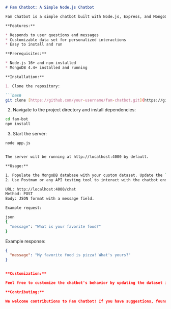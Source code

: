 
```markdown
# Fam Chatbot: A Simple Node.js Chatbot

Fam Chatbot is a simple chatbot built with Node.js, Express, and MongoDB. It responds to user input based on a custom dataset stored in MongoDB.

**Features:**

* Responds to user questions and messages
* Customizable data set for personalized interactions
* Easy to install and run

**Prerequisites:**

* Node.js 16+ and npm installed
* MongoDB 4.4+ installed and running

**Installation:**

1. Clone the repository:

```bash
git clone [https://github.com/your-username/fam-chatbot.git](https://github.com/your-username/fam-chatbot.git)
```

2. Navigate to the project directory and install dependencies:

```bash
cd fam-bot
npm install
```

3. Start the server:

```bash
node app.js


The server will be running at http://localhost:4000 by default.

**Usage:**

1. Populate the MongoDB database with your custom dataset. Update the `extendedData` array in `app.js` to include your questions and answers.
2. Use Postman or any API testing tool to interact with the chatbot endpoint:

URL: http://localhost:4000/chat
Method: POST
Body: JSON format with a message field.

Example request:

json
{
  "message": "What is your favorite food?"
}
```

Example response:

```json
{
  "message": "My favorite food is pizza! What's yours?"
}


**Customization:**

Feel free to customize the chatbot's behavior by updating the dataset in MongoDB. Add more questions and answers with different response styles to make Fam Chatbot your own!

**Contributing:**

We welcome contributions to Fam Chatbot! If you have suggestions, found a bug, or want to add new features, please open an issue or submit a pull request. See the CONTRIBUTING.md file for details.


